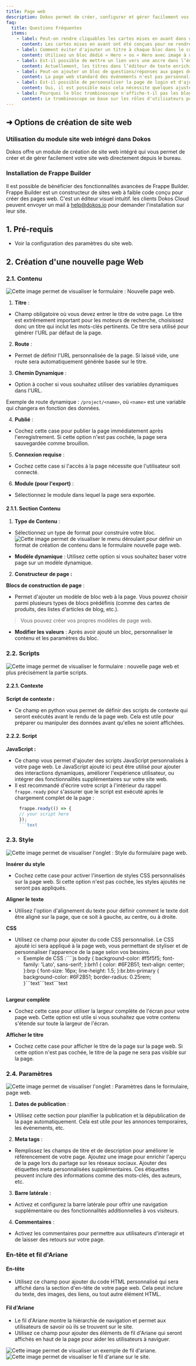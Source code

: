 ```yaml
---
title: Page web
description: Dokos permet de créer, configurer et gérer facilement vos pages web. Que vous soyez débutant ou expert, vous pouvez créer un site web qui correspond à votre entreprise.
faq:
  title: Questions Fréquentes
  items:
    - label: Peut-on rendre cliquables les cartes mises en avant dans une page web, en permettant de cliquer sur l'ensemble de la carte ou, à défaut, sur l'image comme pour les cartes standard ?
      content: Les cartes mises en avant ont été conçues pour ne rendre cliquable que le titre, contrairement aux cartes standard où l'image est également cliquable. Pour modifier ce comportement, vous pouvez créer votre propre bloc web personnalisé en vous basant sur le code des cartes standard. Notez que le champ "modèle" est crucial pour définir le HTML réutilisable du composant. Pour plus de détails, consultez la documentation et les fichiers HTML des blocs dans le dépôt GitLab. <a href="https://community.dokos.io/t/carte-mise-en-avant-non-clicable/1125/4">Voir sur le forum</a>
    - label: Comment éviter d'ajouter un titre à chaque bloc dans le constructeur de page web ?
      content: Utilisez un bloc dédié « Hero » ou « Hero avec image à droite » et décochez « Ajouter un conteneur » pour que l'image prenne toute la largeur. Ou vous pouvez également mettre une balise vide (`<br>`) dans le champ titre. <a href="https://community.dokos.io/t/ne-pas-mettre-de-titre-a-un-bloc/1126/5">Voir sur le forum</a>
    - label: Est-il possible de mettre un lien vers une ancre dans l’éditeur de texte enrichi de Dokos ?
      content: Actuellement, les titres dans l’éditeur de texte enrichi n'ont pas d'identifiants automatiques, donc il est impossible d'utiliser des ancres directement. Voici quelques solutions sur <a href="https://community.dokos.io/t/mettre-une-ancre-dans-du-texte-enrichi/1107">le forum.</a>
    - label: Peut-on ajouter un bloc de questions/réponses aux pages des événements dans Dokos ?
      content: La page web standard des événements n'est pas personnalisable. Cependant, vous pouvez créer une page web dynamique sur mesure pour les événements et rediriger vers cette page en modifiant le champ route de l'événement. Cela permet d'ajouter des blocs comme "Commentaires" pour répondre aux questions et suggestions des utilisateurs. <a href="https://community.dokos.io/t/espace-commentaires-pour-evenements/1015/3">Voir sur le forum</a>
    - label: Est-il possible de personnaliser la page de login et d'ajouter un bouton "S'inscrire" plus visible dans Dokos ?
      content: Oui, il est possible mais cela nécessite quelques ajustements. <a href="https://community.dokos.io/t/modifier-page-login/972/5">Voir sur le forum</a>
    - label: Pourquoi le bloc trombinoscope n'affiche-t-il pas les blogueurs même si ceux-ci ont les droits de créer des articles de blog, alors qu'il affiche correctement les administrateurs ?
      content: Le trombinoscope se base sur les rôles d'utilisateurs pour afficher sa liste. Cela signifie que les rôles attribués aux utilisateurs influencent la manière dont ils apparaissent dans le trombinoscope. Les utilisateurs apparaissant dans le trombinoscope sont ceux ayant des rôles assignés, facilitant ainsi la gestion et la visibilité des membres de l'équipe. Le document Blogueur n'est pas lié directement aux rôles d'utilisateur, ce qui explique pourquoi les blogueurs ne sont pas affichés dans le trombinoscope. <a href="https://community.dokos.io/t/leger-soucis-de-trombinoscope-p/1116/3">Voir sur le forum</a>
---
```


## ➜ Options de création de site web

### Utilisation du module site web intégré dans Dokos

Dokos offre un module de création de site web intégré qui vous permet de créer et de gérer facilement votre site web directement depuis le bureau.

### Installation de **Frappe Builder**

Il est possible de bénéficier des fonctionnalités avancées de Frappe Builder. Frappe Builder est un constructeur de sites web à faible code conçu pour créer des pages web. C'est un éditeur visuel intuitif.
les clients Dokos Cloud peuvent envoyer un mail à <help@dokos.io> pour demander l'installation sur leur site.

## 1. Pré-requis

- Voir la configuration des paramètres du site web.

## 2. Création d'une nouvelle page Web

### 2.1. Contenu

![Cette image permet de visualiser le formulaire : Nouvelle page web.](/1.Page%20Web.png)

1. **Titre** :

- Champ obligatoire où vous devez entrer le titre de votre page. Le titre est extrêmement important pour les moteurs de recherche, choisissez donc un titre qui inclut les mots-clés pertinents. Ce titre sera utilisé pour générer l'URL par défaut de la page.

2. **Route** :

- Permet de définir l'URL personnalisée de la page. Si laissé vide, une route sera automatiquement générée basée sur le titre.

3. **Chemin Dynamique** :

- Option à cocher si vous souhaitez utiliser des variables dynamiques dans l'URL.

Exemple de route dynamique : `/project/<name>`, où `<name>` est une variable qui changera en fonction des données.

4. **Publié** :

- Cochez cette case pour publier la page immédiatement après l'enregistrement. Si cette option n'est pas cochée, la page sera sauvegardée comme brouillon.

5. **Connexion requise** :

- Cochez cette case si l'accès à la page nécessite que l'utilisateur soit connecté.

6. **Module (pour l'export)** :

- Sélectionnez le module dans lequel la page sera exportée.

#### 2.1.1. Section Contenu

1. **Type de Contenu** :

- Sélectionnez un type de format pour construire votre bloc. ![Cette image permet de visualiser le menu déroulant pour définir un format de création de contenu dans le formulaire nouvelle page web.](/type%20de%20contenu%20-%20Page%20web.png)

* **Modèle dynamique** : Utilisez cette option si vous souhaitez baser votre page sur un modèle dynamique.

2. **Constructeur de page :**

**Blocs de construction de page** :

- Permet d'ajouter un modèle de bloc web à la page. Vous pouvez choisir parmi plusieurs types de blocs prédéfinis (comme des cartes de produits, des listes d'articles de blog, etc.).

> Vous pouvez créer vos propres modèles de page web.

- **Modifier les valeurs** : Après avoir ajouté un bloc,  personnaliser le contenu et les paramètres du bloc.

### 2.2. Scripts

![Cette image permet de visualiser le formulaire : nouvelle page web et plus précisément la partie scripts.](/2.Script%20page%20web.png)

#### 2.2.1. Contexte

**Script de contexte :**

- Ce champ en python vous permet de définir des scripts de contexte qui seront exécutés avant le rendu de la page web. Cela est utile pour préparer ou manipuler des données avant qu'elles ne soient affichées.

#### 2.2.2. Script

**JavaScript :**

- Ce champ vous permet d'ajouter des scripts JavaScript personnalisés à votre page web. Le JavaScript ajouté ici peut être utilisé pour ajouter des interactions dynamiques, améliorer l'expérience utilisateur, ou intégrer des fonctionnalités supplémentaires sur votre site web.
- Il est recommandé d'écrire votre script à l'intérieur du rappel `frappe.ready` pour s'assurer que le script est exécuté après le chargement complet de la page :

````js
     frappe.ready(() => {
     // your script here
     });
     ```text
````

### 2.3. Style

![Cette image permet de visualiser l'onglet : Style du formulaire page web.](/3.Style%20Page%20Web.png)

**Insérer du style**

- Cochez cette case pour activer l'insertion de styles CSS personnalisés sur la page web. Si cette option n'est pas cochée, les styles ajoutés ne seront pas appliqués.

**Aligner le texte**

- Utilisez l'option d'alignement du texte pour définir comment le texte doit être aligné sur la page, que ce soit à gauche, au centre, ou à droite.

**CSS**

- Utilisez ce champ pour ajouter du code CSS personnalisé. Le CSS ajouté ici sera appliqué à la page web, vous permettant de styliser et de personnaliser l'apparence de la page selon vos besoins.
  * Exemple de CSS :````js
    body {
    background-color: #f5f5f5;
    font-family: 'Lato', sans-serif;
    }\:brh1 {
    color: #6F2B51;
    text-align: center;
    }\:brp {
    font-size: 16px;
    line-height: 1.5;
    }\:br.btn-primary {
    background-color: #6F2B51;
    border-radius: 0.25rem;
    }\`\`\`text\`\`\`text```text
  ```
  ````

**Largeur complète**

- Cochez cette case pour utiliser la largeur complète de l'écran pour votre page web. Cette option est utile si vous souhaitez que votre contenu s'étende sur toute la largeur de l'écran.

**Afficher le titre**

- Cochez cette case pour afficher le titre de la page sur la page web. Si cette option n'est pas cochée, le titre de la page ne sera pas visible sur la page.

### 2.4. Paramètres

![Cette image permet de visualiser l'onglet : Paramètres dans le formulaire, page web.](/4.%20Param%C3%A8tres%20Page%20web.png)

1. **Dates de publication** :

- Utilisez cette section pour planifier la publication et la dépublication de la page automatiquement. Cela est utile pour les annonces temporaires, les événements, etc.

2. **Meta tags** :

- Remplissez les champs de titre et de description pour améliorer le référencement de votre page. Ajoutez une image pour enrichir l'aperçu de la page lors du partage sur les réseaux sociaux. Ajouter des étiquettes meta personnalisées supplémentaires. Ces étiquettes peuvent inclure des informations comme des mots-clés, des auteurs, etc.

3. **Barre latérale** :

- Activez et configurez la barre latérale pour offrir une navigation supplémentaire ou des fonctionnalités additionnelles à vos visiteurs.

4. **Commentaires** :

- Activez les commentaires pour permettre aux utilisateurs d'interagir et de laisser des retours sur votre page.

### En-tête et fil d'Ariane

#### En-tête

- Utilisez ce champ pour ajouter du code HTML personnalisé qui sera affiché dans la section d'en-tête de votre page web. Cela peut inclure du texte, des images, des liens, ou tout autre élément HTML.

#### Fil d'Ariane

- Le fil d'Ariane montre la hiérarchie de navigation et permet aux utilisateurs de savoir où ils se trouvent sur le site.
- Utilisez ce champ pour ajouter des éléments de fil d'Ariane qui seront affichés en haut de la page pour aider les utilisateurs à naviguer.

![Cette image permet de visualiser un exemple de fil d'ariane.](/Fil%20d'ariane%202.png)![Cette image permet de visualiser le fil d'ariane sur le site.](/Fil%20d'ariane.png)
